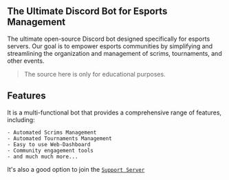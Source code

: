
##  The Ultimate Discord Bot for Esports Management


The ultimate open-source Discord bot designed specifically for esports servers. Our goal is to empower esports communities by simplifying and streamlining the organization and management of scrims, tournaments, and other events.
> The source here is only for educational purposes.

## Features
It is a multi-functional bot that provides a comprehensive range of features, including:
```
- Automated Scrims Management
- Automated Tournaments Management
- Easy to use Web-Dashboard
- Community engagement tools
- and much much more...
```

It's also a good option to join the [`Support Server`](https://discord.gg/4EP2QbWQJj) 




